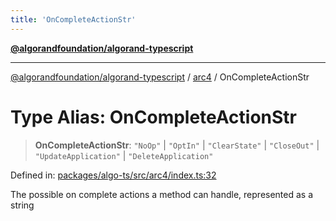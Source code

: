 ```yaml
---
title: 'OnCompleteActionStr'
---
```


[**@algorandfoundation/algorand-typescript**](../../README.md)

---

[@algorandfoundation/algorand-typescript](../../README.md) / [arc4](../README.md) / OnCompleteActionStr

# Type Alias: OnCompleteActionStr

> **OnCompleteActionStr**: `"NoOp"` \| `"OptIn"` \| `"ClearState"` \| `"CloseOut"` \| `"UpdateApplication"` \| `"DeleteApplication"`

Defined in: [packages/algo-ts/src/arc4/index.ts:32](https://github.com/algorandfoundation/puya-ts/blob/main/packages/algo-ts/src/arc4/index.ts#L32)

The possible on complete actions a method can handle, represented as a string
